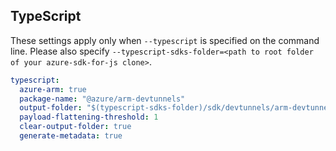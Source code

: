 ## TypeScript

These settings apply only when `--typescript` is specified on the command line.
Please also specify `--typescript-sdks-folder=<path to root folder of your azure-sdk-for-js clone>`.

``` yaml $(typescript)
typescript:
  azure-arm: true
  package-name: "@azure/arm-devtunnels"
  output-folder: "$(typescript-sdks-folder)/sdk/devtunnels/arm-devtunnels"
  payload-flattening-threshold: 1
  clear-output-folder: true
  generate-metadata: true
```
